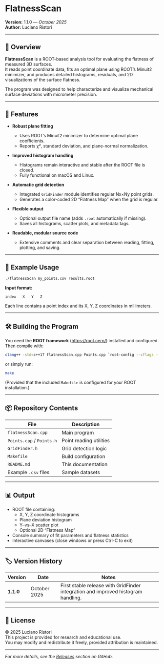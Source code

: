 # FlatnessScan

**Version:** 1.1.0 — *October 2025*  
**Author:** Luciano Ristori  

---

## 🧭 Overview

**FlatnessScan** is a ROOT-based analysis tool for evaluating the flatness of measured 3D surfaces.  
It reads point coordinate data, fits an optimal plane using ROOT’s Minuit2 minimizer, and produces detailed histograms, residuals, and 2D visualizations of the surface flatness.

The program was designed to help characterize and visualize mechanical surface deviations with micrometer precision.

---

## 🚀 Features

- **Robust plane fitting**
  - Uses ROOT’s Minuit2 minimizer to determine optimal plane coefficients.
  - Reports χ², standard deviation, and plane-normal normalization.

- **Improved histogram handling**
  - Histograms remain interactive and stable after the ROOT file is closed.
  - Fully functional on macOS and Linux.

- **Automatic grid detection**
  - Integrated `GridFinder` module identifies regular Nx×Ny point grids.
  - Generates a color-coded 2D “Flatness Map” when the grid is regular.

- **Flexible output**
  - Optional output file name (adds `.root` automatically if missing).
  - Saves all histograms, scatter plots, and metadata tags.

- **Readable, modular source code**
  - Extensive comments and clear separation between reading, fitting, plotting, and saving.

---

## 🧪 Example Usage

```bash
./flatnessScan my_points.csv results.root
```

**Input format:**
```
index   X   Y   Z
```
Each line contains a point index and its X, Y, Z coordinates in millimeters.

---

## 🛠️ Building the Program

You need the **ROOT framework** (https://root.cern/) installed and configured.  
Then compile with:

```bash
clang++ -std=c++17 flatnessScan.cpp Points.cpp `root-config --cflags --libs` -o flatnessScan
```

or simply run:

```bash
make
```

(Provided that the included `Makefile` is configured for your ROOT installation.)

---

## 📦 Repository Contents

| File | Description |
|------|--------------|
| `flatnessScan.cpp` | Main program |
| `Points.cpp` / `Points.h` | Point reading utilities |
| `GridFinder.h` | Grid detection logic |
| `Makefile` | Build configuration |
| `README.md` | This documentation |
| Example `.csv` files | Sample datasets |

---

## 📊 Output

- ROOT file containing:
  - X, Y, Z coordinate histograms  
  - Plane deviation histogram  
  - Y–vs–X scatter plot  
  - Optional 2D “Flatness Map”  
- Console summary of fit parameters and flatness statistics  
- Interactive canvases (close windows or press Ctrl-C to exit)

---

## 🏷️ Version History

| Version | Date | Notes |
|----------|------|-------|
| **1.1.0** | October 2025 | First stable release with GridFinder integration and improved histogram handling. |

---

## 📜 License

© 2025 Luciano Ristori  
This project is provided for research and educational use.  
You may modify and redistribute it freely, provided attribution is maintained.

---

*For more details, see the [Releases](https://github.com/LucianoRistori/FlatnessScan/releases) section on GitHub.*
